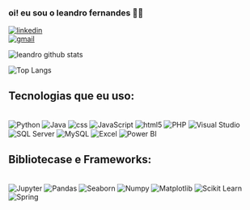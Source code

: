 ### oi! eu sou o leandro fernandes 👋🏼

[![linkedin](https://img.shields.io/badge/linkedin-0077b5?style=for-the-badge&logo=linkedin&logoColor=white)](https://www.linkedin.com/in/leandro-fernandes-pereira-da-silva-86230422a/)  
[![gmail](https://img.shields.io/badge/gmail-lfernandes1898@gmail.com-d14836?style=flat&logo=gmail&logoColor=white)](mailto:lfernandes1898@gmail.com)

![leandro github stats](https://github-readme-stats.vercel.app/api?username=LeandroFernandes105&show_icons=true&theme=dracula&include_all_commits=true&cache_seconds=10)

![Top Langs](https://github-readme-stats.vercel.app/api/top-langs/?username=LeandroFernandes105&cache_seconds=10)
## Tecnologias que eu uso:

<div style="display: inline_block"><br/>
<img align="center"  alt="Python" src="https://img.shields.io/badge/Python-3776AB?style=for-the-badge&logo=python&logoColor=white"/>
<img align="center"  alt="Java" src="https://img.shields.io/badge/Java-ED8B00?style=for-the-badge&logo=openjdk&logoColor=white"/>
<img align="center"  alt="css" src="https://img.shields.io/badge/CSS-239120?&style=for-the-badge&logo=css3&logoColor=white"/>
<img align="center"  alt="JavaScript" src="https://img.shields.io/badge/JavaScript-F7DF1E?style=for-the-badge&logo=javascript&logoColor=black"/>
<img align="center"  alt="html5" src="https://img.shields.io/badge/HTML-239120?style=for-the-badge&logo=html5&logoColor=white"/>
<img align="center"  alt="PHP" src="https://img.shields.io/badge/PHP-777BB4?style=for-the-badge&logo=php&logoColor=white"/>
<img align="center"  alt="Visual Studio" src="https://img.shields.io/badge/Visual_Studio_Code-0078D4?style=for-the-badge&logo=visual%20studio%20code&logoColor=white"/>
<img align="center"  alt="SQL Server" src="https://img.shields.io/badge/Microsoft_SQL_Server-CC2927?style=for-the-badge&logo=microsoft-sql-server&logoColor=white"/>
<img align="center"  alt="MySQL" src="https://img.shields.io/badge/MySQL-005C84?style=for-the-badge&logo=mysql&logoColor=white"/>
<img align="center"  alt="Excel" src="https://img.shields.io/badge/Microsoft_Excel-217346?style=for-the-badge&logo=microsoft-excel&logoColor=white"/>


<img align="center"  alt="Power BI" src="https://camo.githubusercontent.com/4dab3efa70dca2c447bd94eab61efd3f9b39004f8a26c3f3413c6805b0b60d35/68747470733a2f2f696d672e736869656c64732e696f2f62616467652f2d506f77657225323042492d626c61636b3f7374796c653d706c6173746963266c6f676f3d506f7765722d4249"/>
</div>


## Bibliotecase e Frameworks:
<div style="display: inline_block"><br/>
<img align="center"  alt="Jupyter" src="https://camo.githubusercontent.com/bbe2923c671f9c483e4c6f7213e9d0d74ecf32585ac6b385a8b9f93846f2511a/68747470733a2f2f696d672e736869656c64732e696f2f62616467652f2d4a7570797465722d626c61636b3f7374796c653d666c61742d737175617265266c6f676f3d4a757079746572"/>
<img align="center"  alt="Pandas" src="https://camo.githubusercontent.com/3a07293b4a074aea47c40eab00a27a48c8c72c99f533b9bafe4ba1d5f6670334/68747470733a2f2f696d672e736869656c64732e696f2f62616467652f2d50616e6461732d626c61636b3f7374796c653d666c61742d737175617265266c6f676f3d50616e646173"/>
<img align="center"  alt="Seaborn" src="https://camo.githubusercontent.com/ca234038032c3c165ff7715a56c29a45f56e266bd2e12bcb052a1f2a29729345/68747470733a2f2f696d672e736869656c64732e696f2f62616467652f2d536561626f726e2d626c61636b3f7374796c653d666c61742d737175617265266c6f676f3d536561626f726e"/>
<img align="center"  alt="Numpy" src="https://camo.githubusercontent.com/2a4fab58c571490d8a317cde618e0193b2adb1f7099131f7c3eea7c3ddd154a1/68747470733a2f2f696d672e736869656c64732e696f2f62616467652f2d4e756d70792d626c61636b3f7374796c653d666c61742d737175617265266c6f676f3d4e756d7079"/>
<img align="center"  alt="Matplotlib" src="https://camo.githubusercontent.com/45f17f4c84edae3660c446b735b74261f9f46feeca8419b3c1e33d47ca7d0825/68747470733a2f2f696d672e736869656c64732e696f2f62616467652f2d4d6174706c6f746c69622d626c61636b3f7374796c653d666c61742d737175617265266c6f676f3d4d6174706c6f746c6962"/>
<img align="center"  alt="Scikit Learn" src="https://camo.githubusercontent.com/2e76934dbeca23adcb20a34f80a6fd938398a94f573fa1f967932e690c228b21/68747470733a2f2f696d672e736869656c64732e696f2f62616467652f2d5363696b69742532304c6561726e2d626c61636b3f7374796c653d666c61742d737175617265266c6f676f3d7363696b69742d6c6561726e"/>
</div>
<img align="center"  alt="Spring" src="https://img.shields.io/badge/Spring-6DB33F?style=for-the-badge&logo=spring&logoColor=white"/>
</div>

